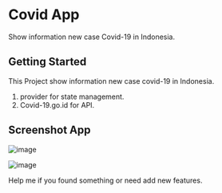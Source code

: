 # Covid App

Show information new case Covid-19 in Indonesia.

## Getting Started

This Project show information new case covid-19 in Indonesia.
1. provider for state management.
2. Covid-19.go.id for API.

## Screenshot App
![image](https://user-images.githubusercontent.com/70385592/178132256-c277b850-2db7-43fd-87c1-9dab5e7844d9.png)

![image](https://user-images.githubusercontent.com/70385592/178132272-7fabf19a-86d7-4add-adde-20ee8d70e5ca.png)

Help me if you found something or need add new features.
